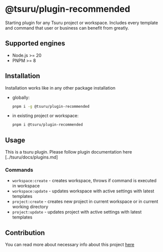 # @tsuru/plugin-recommended

Starting plugin for any Tsuru project or workspace. Includes every template and command that user or business can benefit from greatly.

## Supported engines

- Node.js >= 20
- PNPM >= 8

## Installation

Installation works like in any other package installation

- globally:
  ```bash
  pnpm i -g @tsuru/plugin-recommended
  ```
- in existing project or workspace:
  ```bash
  pnpm i @tsuru/plugin-recommended
  ```

## Usage

This is a tsuru plugin. Please follow plugin documentation here [../tsuru/docs/plugins.md]

### Commands

- `workspace:create` - creates workspace, throws if command is executed in workspace
- `workspace:update` - updates workspace with active settings with latest templates
- `project:create` - creates new project in current workspace or in current working directory
- `project:update` - updates project with active settings with latest templates

## Contribution

You can read more about necessary info about this project [here](./docs/contribution.md)
